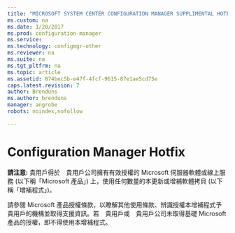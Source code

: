 ```yaml
---
title: "MICROSOFT SYSTEM CENTER CONFIGURATION MANAGER SUPPLIMENTAL HOTFIX | Microsoft Docs"
ms.custom: na
ms.date: 1/20/2017
ms.prod: configuration-manager
ms.service:
ms.technology: configmgr-other
ms.reviewer: na
ms.suite: na
ms.tgt_pltfrm: na
ms.topic: article
ms.assetid: 874bec5b-e47f-4fcf-9615-87e1ae5cd75e
caps.latest.revision: 7
author: Brenduns
ms.author: brenduns
manager: angrobe
robots: noindex,nofollow

---
```


# Configuration Manager Hotfix
**請注意:** 貴用戶得於　貴用戶公司擁有有效授權的 Microsoft 伺服器軟體或線上服務 (以下稱「Microsoft 產品」) 上，使用任何數量的本更新或增補軟體拷貝 (以下稱「增補程式」)。

請參閱 Microsoft 產品授權條款，以瞭解其他使用條款、辨識授權本增補程式予　貴用戶的機構並取得支援資訊。若　貴用戶或　貴用戶公司未取得基礎 Microsoft 產品的授權，即不得使用本增補程式。
